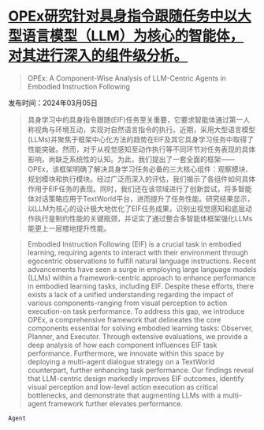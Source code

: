 # [OPEx研究针对具身指令跟随任务中以大型语言模型（LLM）为核心的智能体，对其进行深入的组件级分析。](https://arxiv.org/abs/2403.03017)

> OPEx: A Component-Wise Analysis of LLM-Centric Agents in Embodied Instruction Following

发布时间：2024年03月05日

> 具身学习中的具身指令跟随(EIF)任务至关重要，它要求智能体通过第一人称视角与环境互动，实现对自然语言指令的执行。近期，采用大型语言模型(LLMs)并聚焦于框架中心化方法的趋势在EIF及其它具身学习任务中取得了性能突破。然而，对于从视觉感知至动作执行等不同环节对任务表现的具体影响，尚缺乏系统性的认知。为此，我们提出了一套全面的框架——OPEx，该框架明确了解决具身学习任务必备的三大核心组件：观察模块、规划模块和执行模块。经过广泛而深入的评估，我们揭示了各组件如何具体作用于EIF任务的表现。同时，我们还在该领域进行了创新尝试，将多智能体对话策略应用于TextWorld平台，进而提升了任务性能。研究结果显示，以LLM为核心的设计极大地优化了EIF任务成果，识别出视觉感知和底层动作执行是制约性能的关键瓶颈，并证实了通过整合多智能体框架强化LLMs能更上一层楼地提升性能。

> Embodied Instruction Following (EIF) is a crucial task in embodied learning, requiring agents to interact with their environment through egocentric observations to fulfill natural language instructions. Recent advancements have seen a surge in employing large language models (LLMs) within a framework-centric approach to enhance performance in embodied learning tasks, including EIF. Despite these efforts, there exists a lack of a unified understanding regarding the impact of various components-ranging from visual perception to action execution-on task performance. To address this gap, we introduce OPEx, a comprehensive framework that delineates the core components essential for solving embodied learning tasks: Observer, Planner, and Executor. Through extensive evaluations, we provide a deep analysis of how each component influences EIF task performance. Furthermore, we innovate within this space by deploying a multi-agent dialogue strategy on a TextWorld counterpart, further enhancing task performance. Our findings reveal that LLM-centric design markedly improves EIF outcomes, identify visual perception and low-level action execution as critical bottlenecks, and demonstrate that augmenting LLMs with a multi-agent framework further elevates performance.

`Agent`